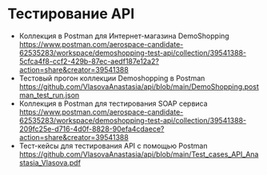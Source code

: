 # Тестирование API
- Коллекция в Postman для Интернет-магазина DemoShopping https://www.postman.com/aerospace-candidate-62535283/workspace/demoshopping-test-api/collection/39541388-5cfca4f8-ccf2-429b-87ec-aedf187e12a2?action=share&creator=39541388 
- Тестовый прогон коллекции Demoshopping в Postman https://github.com/VlasovaAnastasia/api/blob/main/DemoShopping.postman_test_run.json
- Коллекция в Postman для тестирования SOAP сервиса  https://www.postman.com/aerospace-candidate-62535283/workspace/demoshopping-test-api/collection/39541388-209fc25e-d716-4d0f-8828-90efa4cdaece?action=share&creator=39541388
- Тест-кейсы для тестирования API с помощью Postman https://github.com/VlasovaAnastasia/api/blob/main/Test_cases_API_Anastasia_Vlasova.pdf
